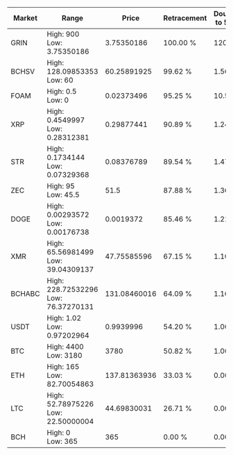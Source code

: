 | Market | Range | Price| Retracement | Doubles to 50% |
| --- | --- | --- | --- | --- |
| GRIN | High: 900<br />Low: 3.75350186 | 3.75350186 | 100.00 % | 120.39 |
| BCHSV | High: 128.09853353<br />Low: 60 | 60.25891925 | 99.62 % | 1.56 |
| FOAM | High: 0.5<br />Low: 0 | 0.02373496 | 95.25 % | 10.53 |
| XRP | High: 0.4549997<br />Low: 0.28312381 | 0.29877441 | 90.89 % | 1.24 |
| STR | High: 0.1734144<br />Low: 0.07329368 | 0.08376789 | 89.54 % | 1.47 |
| ZEC | High: 95<br />Low: 45.5 | 51.5 | 87.88 % | 1.36 |
| DOGE | High: 0.00293572<br />Low: 0.00176738 | 0.0019372 | 85.46 % | 1.21 |
| XMR | High: 65.56981499<br />Low: 39.04309137 | 47.75585596 | 67.15 % | 1.10 |
| BCHABC | High: 228.72532296<br />Low: 76.37270131 | 131.08460016 | 64.09 % | 1.16 |
| USDT | High: 1.02<br />Low: 0.97202964 | 0.9939996 | 54.20 % | 1.00 |
| BTC | High: 4400<br />Low: 3180 | 3780 | 50.82 % | 1.00 |
| ETH | High: 165<br />Low: 82.70054863 | 137.81363936 | 33.03 % | 0.00 |
| LTC | High: 52.78975226<br />Low: 22.50000004 | 44.69830031 | 26.71 % | 0.00 |
| BCH | High: 0<br />Low: 365 | 365 | 0.00 % | 0.00 |
